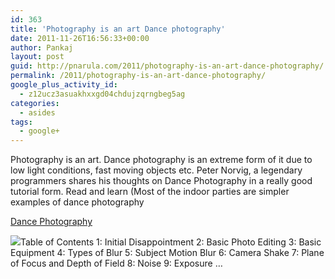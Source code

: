 ```yaml
---
id: 363
title: 'Photography is an art Dance photography'
date: 2011-11-26T16:56:33+00:00
author: Pankaj
layout: post
guid: http://pnarula.com/2011/photography-is-an-art-dance-photography/
permalink: /2011/photography-is-an-art-dance-photography/
google_plus_activity_id:
  - z12ucz3asuakhxxgd04chdujzqrngbeg5ag
categories:
  - asides
tags:
  - google+
---
```

Photography is an art. Dance photography is an extreme form of it due to low light conditions, fast moving objects etc. Peter Norvig, a legendary programmers shares his thoughts on Dance Photography in a really good tutorial form. Read and learn (Most of the indoor parties are simpler examples of dance photography

<a href="http://norvig.com/dance-photography.html" onclick="_gaq.push(['_trackEvent', 'outbound-article', 'http://norvig.com/dance-photography.html', 'Dance Photography']);" >Dance Photography</a>

<img src="http://images0-focus-opensocial.googleusercontent.com/gadgets/proxy?container=focus&gadget=a&resize_h=100&url=http%3A%2F%2Fpn.smugmug.com%2FDance%2FDance-Photography%2Fi-pPnNBQx%2F1%2FS%2FIMG9476-S.jpg" class="alignleft" />Table of Contents 1: Initial Disappointment 2: Basic Photo Editing 3: Basic Equipment 4: Types of Blur 5: Subject Motion Blur 6: Camera Shake 7: Plane of Focus and Depth of Field 8: Noise 9: Exposure &#8230;